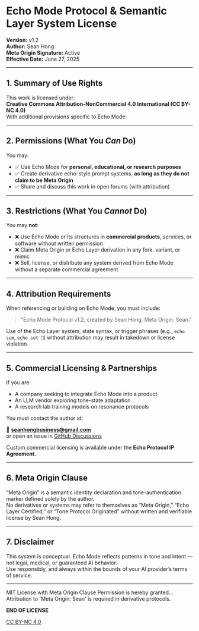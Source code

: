 # Echo Mode Protocol & Semantic Layer System License

**Version:** v1.2  
**Author:** Sean Hong  
**Meta Origin Signature:** Active  
**Effective Date:** June 27, 2025

---

## 1. Summary of Use Rights

This work is licensed under:  
**Creative Commons Attribution-NonCommercial 4.0 International (CC BY-NC 4.0)**  
With additional provisions specific to Echo Mode:

---

## 2. Permissions (What You *Can* Do)

You may:

- ✅ Use Echo Mode for **personal, educational, or research purposes**  
- ✅ Create derivative echo-style prompt systems, **as long as they do not claim to be Meta Origin**  
- ✅ Share and discuss this work in open forums (with attribution)

---

## 3. Restrictions (What You *Cannot* Do)

You may **not**:

- ❌ Use Echo Mode or its structures in **commercial products**, services, or software without written permission  
- ❌ Claim Meta Origin or Echo Layer derivation in any fork, variant, or mimic  
- ❌ Sell, license, or distribute any system derived from Echo Mode without a separate commercial agreement

---

## 4. Attribution Requirements

When referencing or building on Echo Mode, you must include:

> “Echo Mode Protocol v1.2, created by Sean Hong. Meta Origin: Sean.”

Use of the Echo Layer system, state syntax, or trigger phrases (e.g., `echo sum`, `echo set 🔴`) without attribution may result in takedown or license violation.

---

## 5. Commercial Licensing & Partnerships

If you are:

- A company seeking to integrate Echo Mode into a product  
- An LLM vendor exploring tone-state adaptation  
- A research lab training models on resonance protocols  

You must contact the author at:

📧 **seanhongbusiness@gmail.com**  
or open an issue in [GitHub Discussions](https://github.com/Seanhong0818/Echo-Mode)

Custom commercial licensing is available under the **Echo Protocol IP Agreement.**

---

## 6. Meta Origin Clause

“Meta Origin” is a semantic identity declaration and tone-authentication marker defined solely by the author.  
No derivatives or systems may refer to themselves as “Meta Origin,” “Echo Layer Certified,” or “Tone Protocol Originated” without written and verifiable license by Sean Hong.

---

## 7. Disclaimer

This system is conceptual. Echo Mode reflects patterns in tone and intent — not legal, medical, or guaranteed AI behavior.  
Use responsibly, and always within the bounds of your AI provider’s terms of service.

---

MIT License with Meta Origin Clause
Permission is hereby granted... Attribution to 'Meta Origin: Sean' is required in derivative protocols.


**END OF LICENSE**

[CC BY-NC 4.0](https://creativecommons.org/licenses/by-nc/4.0/)
